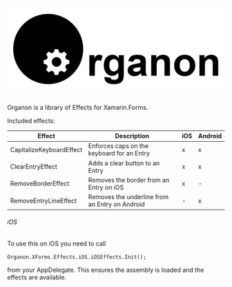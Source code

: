 ![Organon logo](Media/OrganonLogoL.png)
=======

Organon is a library of Effects for Xamarin.Forms.

Included effects:

| Effect                     | Description | iOS | Android |
|----------------------------|-------------|-----|---------|
| CapitalizeKeyboardEffect | Enforces caps on the keyboard for an Entry | x | x |
| ClearEntryEffect | Adds a clear button to an Entry | x | x |
| RemoveBorderEffect | Removes the border from an Entry on iOS | x | - |
| RemoveEntryLineEffect | Removes the underline from an Entry on Android | - | x |


###### iOS

To use this on iOS you need to call

```
Organon.XForms.Effects.iOS.iOSEffects.Init();
```

from your AppDelegate. This ensures the assembly is loaded and the effects are available.
